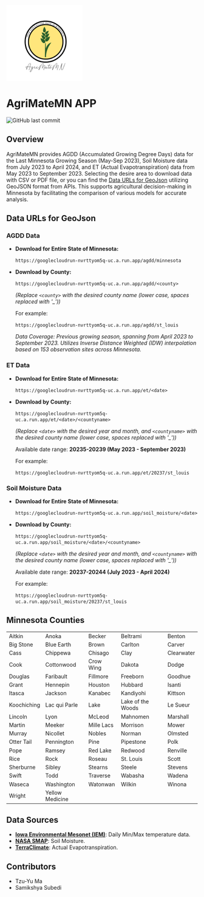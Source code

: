 <img src="https://github.com/TzuYuMa/AgriMateMN/blob/main/logo/logo.png" width="200" height="200">


# AgriMateMN APP
![GitHub last commit](https://img.shields.io/github/last-commit/TzuYuMa/AgriMateMN?style=for-the-badge)

## Overview  
AgriMateMN provides AGDD (Accumulated Growing Degree Days) data for the Last Minnesota Growing Season (May-Sep 2023), Soil Moisture data from July 2023 to April 2024, and ET (Actual Evapotranspiration) data from May 2023 to September 2023. Selecting the desire area to download data with CSV or PDF file, or you can find the [Data URLs for GeoJson](#data-urls-for-geojson) utilizing GeoJSON format from APIs. This supports agricultural decision-making in Minnesota by facilitating the comparison of various models for accurate analysis.

## Data URLs for GeoJson
### AGDD Data
- **Download for Entire State of Minnesota:**
  ```plaintext
  https://googlecloudrun-nvrttyom5q-uc.a.run.app/agdd/minnesota
  ```

- **Download by County:**
  ```plaintext
  https://googlecloudrun-nvrttyom5q-uc.a.run.app/agdd/<county>
  ```
  *(Replace `<county>` with the desired county name (lower case, spaces replaced with '_'))*

  For example:
  ```plaintext
  https://googlecloudrun-nvrttyom5q-uc.a.run.app/agdd/st_louis
  ```

  *Data Coverage: Previous growing season, spanning from April 2023 to September 2023. Utilizes Inverse Distance Weighted (IDW) interpolation based on 153 observation sites across Minnesota.*

### ET Data
- **Download for Entire State of Minnesota:**
  ```plaintext
  https://googlecloudrun-nvrttyom5q-uc.a.run.app/et/<date>
  ```

- **Download by County:**
  ```plaintext
  https://googlecloudrun-nvrttyom5q-uc.a.run.app/et/<date>/<countyname>
  ```
  *(Replace `<date>` with the desired year and month, and `<countyname>` with the desired county name (lower case, spaces replaced with '_'))*

  Available date range: **20235-20239 (May 2023 - September 2023)**

  For example:
  ```plaintext
  https://googlecloudrun-nvrttyom5q-uc.a.run.app/et/20237/st_louis
  ```

### Soil Moisture Data
- **Download for Entire State of Minnesota:**
  ```plaintext
  https://googlecloudrun-nvrttyom5q-uc.a.run.app/soil_moisture/<date>
  ```

- **Download by County:**
  ```plaintext
  https://googlecloudrun-nvrttyom5q-uc.a.run.app/soil_moisture/<date>/<countyname>
  ```
  *(Replace `<date>` with the desired year and month, and `<countyname>` with the desired county name (lower case, spaces replaced with '_'))*

  Available date range: **20237-20244 (July 2023 - April 2024)**

  For example:
  ```plaintext
  https://googlecloudrun-nvrttyom5q-uc.a.run.app/soil_moisture/20237/st_louis
## Minnesota Counties

|        |        |        |        |        |
|--------|--------|--------|--------|--------|
| Aitkin | Anoka  | Becker | Beltrami | Benton |
| Big Stone | Blue Earth | Brown | Carlton | Carver |
| Cass | Chippewa | Chisago | Clay | Clearwater |
| Cook | Cottonwood | Crow Wing | Dakota | Dodge |
| Douglas | Faribault | Fillmore | Freeborn | Goodhue |
| Grant | Hennepin | Houston | Hubbard | Isanti |
| Itasca | Jackson | Kanabec | Kandiyohi | Kittson |
| Koochiching | Lac qui Parle | Lake | Lake of the Woods | Le Sueur |
| Lincoln | Lyon | McLeod | Mahnomen | Marshall |
| Martin | Meeker | Mille Lacs | Morrison | Mower |
| Murray | Nicollet | Nobles | Norman | Olmsted |
| Otter Tail | Pennington | Pine | Pipestone | Polk |
| Pope | Ramsey | Red Lake | Redwood | Renville |
| Rice | Rock | Roseau | St. Louis | Scott |
| Sherburne | Sibley | Stearns | Steele | Stevens |
| Swift | Todd | Traverse | Wabasha | Wadena |
| Waseca | Washington | Watonwan | Wilkin | Winona |
| Wright | Yellow Medicine |        |        |        |

## Data Sources 
- [**Iowa Environmental Mesonet (IEM)**](https://mesonet.agron.iastate.edu/): Daily Min/Max temperature data.
- [**NASA SMAP**](https://nsidc.org/data/spl3smp_e/versions/3): Soil Moisture.
- [**TerraClimate**](https://developers.google.com/earth-engine/datasets/catalog/IDAHO_EPSCOR_TERRACLIMATE): Actual Evapotranspiration.
  
## Contributors 
- Tzu-Yu Ma  
- Samikshya Subedi

